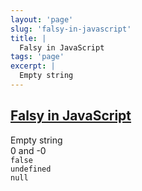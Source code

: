 ```yaml
---
layout: 'page'
slug: 'falsy-in-javascript'
title: |
  Falsy in JavaScript
tags: 'page'
excerpt: |
  Empty string
---
```


<h2 class="text-3xl font-semibold mb-4"><a class="rounded-sm focus:outline-none focus:ring-2 focus:ring-offset-2 dark:focus:ring-offset-gray-900 dark:focus:ring-pink-400 focus:ring-pink-700" href="/pages/falsy-in-javascript">Falsy in JavaScript</a></h2>

<div class="space-y-3">
<div class="element-block ml-0"><div class="flex-1">Empty string</div></div>

<div class="element-block ml-0"><div class="flex-1">0 and -0</div></div>

<div class="element-block ml-0"><div class="flex-1"><code>false</code></div></div>

<div class="element-block ml-0"><div class="flex-1"><code>undefined</code></div></div>

<div class="element-block ml-0"><div class="flex-1"><code>null</code></div></div>
</div>



